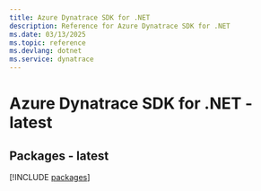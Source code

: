 ```yaml
---
title: Azure Dynatrace SDK for .NET
description: Reference for Azure Dynatrace SDK for .NET
ms.date: 03/13/2025
ms.topic: reference
ms.devlang: dotnet
ms.service: dynatrace
---
```

# Azure Dynatrace SDK for .NET - latest
## Packages - latest
[!INCLUDE [packages](dynatrace-index.md)]